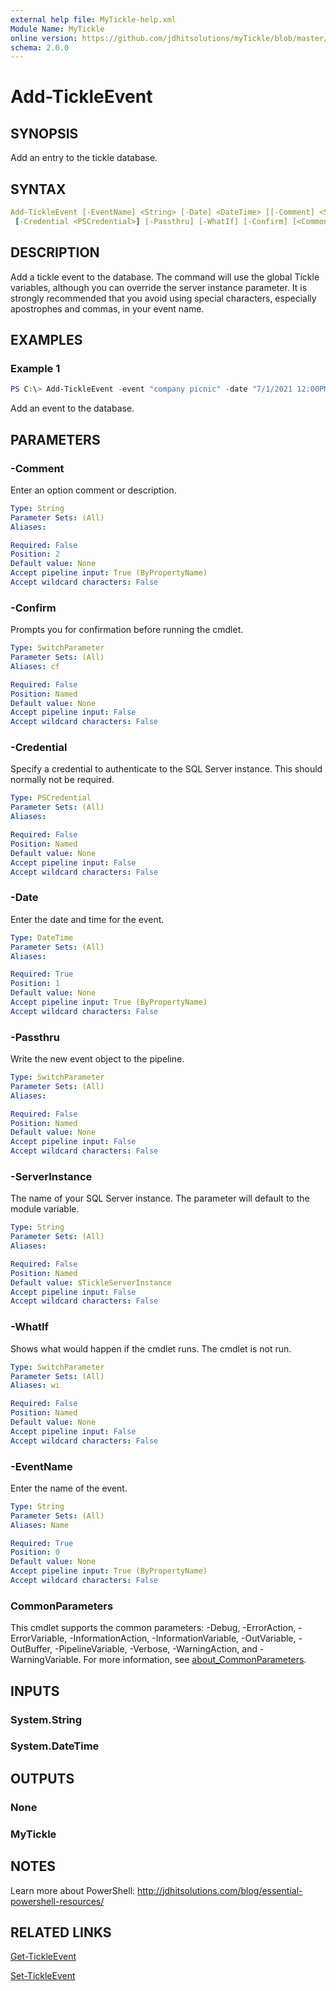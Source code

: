 ```yaml
---
external help file: MyTickle-help.xml
Module Name: MyTickle
online version: https://github.com/jdhitsolutions/myTickle/blob/master/Docs/Add-TickleEvent.md
schema: 2.0.0
---
```


# Add-TickleEvent

## SYNOPSIS

Add an entry to the tickle database.

## SYNTAX

```yaml
Add-TickleEvent [-EventName] <String> [-Date] <DateTime> [[-Comment] <String>] [-ServerInstance <String>]
 [-Credential <PSCredential>] [-Passthru] [-WhatIf] [-Confirm] [<CommonParameters>]
```

## DESCRIPTION

Add a tickle event to the database. The command will use the global Tickle variables, although you can override the server instance parameter. It is strongly recommended that you avoid using special characters, especially apostrophes and commas, in your event name.

## EXAMPLES

### Example 1

```powershell
PS C:\> Add-TickleEvent -event "company picnic" -date "7/1/2021 12:00PM"
```

Add an event to the database.

## PARAMETERS

### -Comment

Enter an option comment or description.

```yaml
Type: String
Parameter Sets: (All)
Aliases:

Required: False
Position: 2
Default value: None
Accept pipeline input: True (ByPropertyName)
Accept wildcard characters: False
```

### -Confirm

Prompts you for confirmation before running the cmdlet.

```yaml
Type: SwitchParameter
Parameter Sets: (All)
Aliases: cf

Required: False
Position: Named
Default value: None
Accept pipeline input: False
Accept wildcard characters: False
```

### -Credential

Specify a credential to authenticate to the SQL Server instance. This should normally not be required.

```yaml
Type: PSCredential
Parameter Sets: (All)
Aliases:

Required: False
Position: Named
Default value: None
Accept pipeline input: False
Accept wildcard characters: False
```

### -Date

Enter the date and time for the event.

```yaml
Type: DateTime
Parameter Sets: (All)
Aliases:

Required: True
Position: 1
Default value: None
Accept pipeline input: True (ByPropertyName)
Accept wildcard characters: False
```

### -Passthru

Write the new event object to the pipeline.

```yaml
Type: SwitchParameter
Parameter Sets: (All)
Aliases:

Required: False
Position: Named
Default value: None
Accept pipeline input: False
Accept wildcard characters: False
```

### -ServerInstance

The name of your SQL Server instance. The parameter will default to the module variable.

```yaml
Type: String
Parameter Sets: (All)
Aliases:

Required: False
Position: Named
Default value: $TickleServerInstance
Accept pipeline input: False
Accept wildcard characters: False
```

### -WhatIf

Shows what would happen if the cmdlet runs. The cmdlet is not run.

```yaml
Type: SwitchParameter
Parameter Sets: (All)
Aliases: wi

Required: False
Position: Named
Default value: None
Accept pipeline input: False
Accept wildcard characters: False
```

### -EventName

Enter the name of the event.

```yaml
Type: String
Parameter Sets: (All)
Aliases: Name

Required: True
Position: 0
Default value: None
Accept pipeline input: True (ByPropertyName)
Accept wildcard characters: False
```

### CommonParameters

This cmdlet supports the common parameters: -Debug, -ErrorAction, -ErrorVariable, -InformationAction, -InformationVariable, -OutVariable, -OutBuffer, -PipelineVariable, -Verbose, -WarningAction, and -WarningVariable. For more information, see [about_CommonParameters](http://go.microsoft.com/fwlink/?LinkID=113216).

## INPUTS

### System.String

### System.DateTime

## OUTPUTS

### None

### MyTickle

## NOTES

Learn more about PowerShell: http://jdhitsolutions.com/blog/essential-powershell-resources/

## RELATED LINKS

[Get-TickleEvent](Get-TickleEvent.md)

[Set-TickleEvent](Set-TickleEvent.md)
